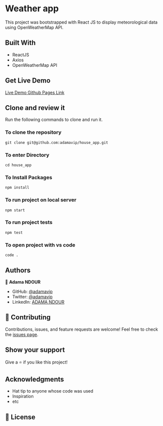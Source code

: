 # Weather app

This project was bootstrapped with React JS to display meteorological data using OpenWeatherMap API.

## Built With

- ReactJS
- Axios
- OpenWeatherMap API

## Get Live Demo

[Live Demo Github Pages Link](https://adamavip.github.io/weather_app)

## Clone and review it

Run the following commands to clone and run it.

### To clone the repository

`git clone git@github.com:adamavip/house_app.git`

### To enter Directory

`cd house_app`

### To Install Packages

`npm install`

### To run project on local server

`npm start`

### To run project tests

`npm test`

### To open project with vs code

`code .`

## Authors

👤 **Adama NDOUR**

- GitHub: [@adamavip](https://github.com/adamavip)
- Twitter: [@adamavip](https://twitter.com/adamavip)
- LinkedIn: [ADAMA NDOUR](https://www.linkedin.com/in/adama-ndour-a3a4344a/)

## 🤝 Contributing

Contributions, issues, and feature requests are welcome!
Feel free to check the [issues page](../../issues/).

## Show your support

Give a ⭐️ if you like this project!

## Acknowledgments

- Hat tip to anyone whose code was used
- Inspiration
- etc

## 📝 License
